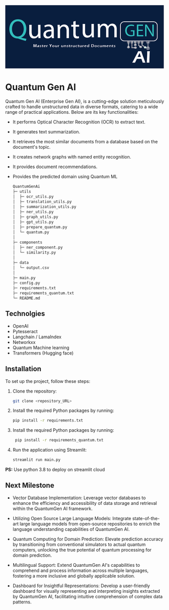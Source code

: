 

<img src="imgs/Quantum_design_cover.png" alt="Alt text" title="Optional title">

# Quantum Gen AI

Quantum Gen AI (Enterprise Gen AI), is a cutting-edge solution meticulously crafted to handle unstructured data in diverse formats, catering to a wide range of practical applications. Below are its key functionalities:

- It performs Optical Character Recognition (OCR) to extract text.
- It generates text summarization.
- It retrieves the most similar documents from a database based on the document's topic.
- It creates network graphs with named entity recognition.
- It provides document recommendations.
- Provides the predicted domain using Quantum ML


        


      QuantumGenAi
      ├─ utils
      │  ├─ ocr_utils.py
      │  ├─ translation_utils.py
      │  ├─ summarization_utils.py
      │  ├─ ner_utils.py
      │  ├─ graph_utils.py
      │  ├─ gpt_utils.py
      │  ├─ prepare_quantum.py
      │  └─ quantum.py
      │
      ├─ components
      │  ├─ ner_component.py
      │  └─ similarity.py
      │
      ├─ data
      │  └─ output.csv
      │
      ├─ main.py
      ├─ config.py
      ├─ requirements.txt
      ├─ requirements_quantum.txt
      └─ README.md            

   
 ## Technolgies


- OpenAI
- Pytesseract 
- Langchain / LamaIndex
- Networkxx
- Quantum Machine learning
- Transformers (Hugging face)


    


## Installation

To set up the project, follow these steps:

1. Clone the repository:

   ```bash
   git clone <repository_URL>
   

2. Install the required Python packages by running:
    
   ```bash
   pip install -r requirements.txt

3. Install the required Python packages by running:

   ```bash
    pip install -r requirements_quantum.txt

4. Run the application using Streamlit:

   ```bash
   streamlit run main.py
   
**PS:** Use python 3.8 to deploy on streamlit cloud

## Next Milestone


- Vector Database Implementation: Leverage vector databases to enhance the efficiency and accessibility of data storage and retrieval within the QuantumGen AI framework.

- Utilizing Open Source Large Language Models: Integrate state-of-the-art large language models from open-source repositories to enrich the language understanding capabilities of QuantumGen AI.

- Quantum Computing for Domain Prediction: Elevate prediction accuracy by transitioning from conventional simulators to actual quantum computers, unlocking the true potential of quantum processing for domain prediction.

- Multilingual Support: Extend QuantumGen AI's capabilities to comprehend and process information across multiple languages, fostering a more inclusive and globally applicable solution.

- Dashboard for Insightful Representations: Develop a user-friendly dashboard for visually representing and interpreting insights extracted by QuantumGen AI, facilitating intuitive comprehension of complex data patterns.

